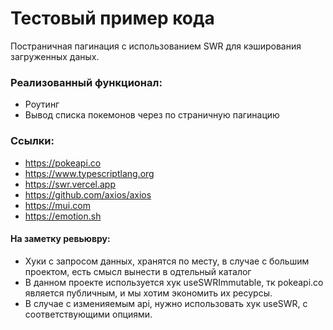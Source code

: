 # Тестовый пример кода
Постраничная пагинация с использованием SWR для кэширования загруженных даных.
### Реализованный функционал:
- Роутинг
- Вывод списка покемонов через по страничную пагинацию
### Ссылки:
- https://pokeapi.co
- https://www.typescriptlang.org
- https://swr.vercel.app
- https://github.com/axios/axios
- https://mui.com
- https://emotion.sh


#### На заметку ревьювру:
- Хуки с запросом данных, хранятся по месту, в случае с большим проектом, есть смысл вынести в одтельный каталог
- В данном проекте используется хук useSWRImmutable, тк pokeapi.co является публичным, и мы хотим экономить их ресурсы.
- В случае с изменияемым api, нужно использовать хук useSWR, с соответствующими опциями.